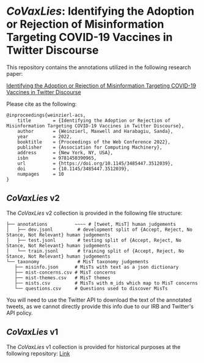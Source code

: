 # *CoVaxLies*: Identifying the Adoption or Rejection of Misinformation Targeting COVID-19 Vaccines in Twitter Discourse

This repository contains the annotations utilized in the following research paper:

[Identifying the Adoption or Rejection of Misinformation Targeting COVID-19 Vaccines in Twitter Discourse](https://doi.org/10.1145/3485447.3512039)

Please cite as the following:

```
@inproceedings{weinzierl-acs,
	title        = {Identifying the Adoption or Rejection of Misinformation Targeting COVID-19 Vaccines in Twitter Discourse},
	author       = {Weinzierl, Maxwell and Harabagiu, Sanda},
	year         = 2022,
	booktitle    = {Proceedings of the Web Conference 2022},
	publisher    = {Association for Computing Machinery},
	address      = {New York, NY, USA},
	isbn         = 9781450390965,
	url          = {https://doi.org/10.1145/3485447.3512039},
	doi			 = {10.1145/3485447.3512039},
	numpages     = 10
}
```

## *CoVaxLies* v2
The *CoVaxLies* v2 collection is provided in the following file structure:

    ├── annotations          ~~~~ # [tweet, MisT] human judgements
    │   ├── dev.jsonl         # development split of {Accept, Reject, No Stance, Not Relevant} human judgements
    │   ├── test.jsonl        # testing split of {Accept, Reject, No Stance, Not Relevant} human judgements
    │   └── train.jsonl       # training split of {Accept, Reject, No Stance, Not Relevant} human judgements
    └── taxonomy              # MisT taxonomy judgements
       ├── misinfo.json      # MisTs with text as a json dictionary
       ├── mist-concerns.csv # MisT concerns
       ├── mist-themes.csv   # MisT themes
       ├── mists.csv         # MisTs with m_ids which map to MisT concerns
       └── questions.csv     # Questions used to discover MisTs

You will need to use the Twitter API to download the text of the annotated tweets, as we cannot directly provide this info
due to our IRB and Twitter's API policy.


## *CoVaxLies* v1
The *CoVaxLies* v1 collection is provided for historical purposes at the following repository:
[Link](https://github.com/Supermaxman/covid19-vaccine-twitter)
